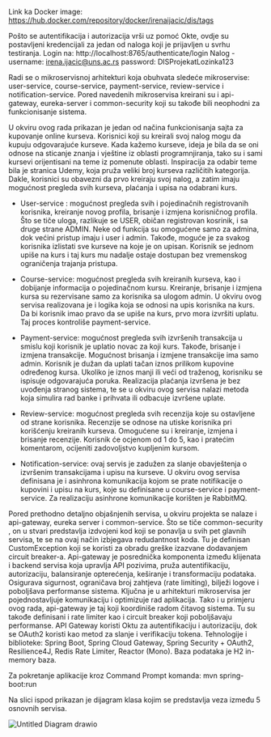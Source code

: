 Link ka Docker image: https://hub.docker.com/repository/docker/irenaijacic/dis/tags

Pošto se autentifikacija i autorizacija vrši uz pomoć Okte, ovdje su postavljeni kredencijali za jedan od naloga koji je prijavljen u svrhu testiranja. 
Login na: http://localhost:8765/authenticate/login
Nalog - username: irena.ijacic@uns.ac.rs
        password: DISProjekatLozinka123

Radi se o mikroservisnoj arhitekturi koja obuhvata sledeće mikroservise: user-service, course-service, payment-service, review-service i notification-service. Pored navedenih mikroservisa kreirani su i api-gateway, eureka-server i common-security koji su takođe bili neophodni za funkcionisanje sistema. 

U okviru ovog rada prikazan je jedan od načina funkcionisanja sajta za kupovanje online kurseva. Korisnici koji su kreirali svoj nalog mogu da kupuju odgovarajuće kurseve. Kada kažemo kurseve, ideja je bila da se oni odnose na sticanje znanja i vještine iz oblasti programnjiranja, tako su i sami kursevi orijentisani na teme iz pomenute oblasti. Inspiracija za odabir teme bila je stranica Udemy, koja pruža veliki broj kurseva različitih kategorija. Dakle, korisnici su obavezni da prvo kreiraju svoj nalog, a zatim imaju mogućnost pregleda svih kurseva, plaćanja i upisa na odabrani kurs. 

* User-service : mogućnost pregleda svih i pojedinačnih registrovanih korisnika, kreiranje novog profila, brisanje i izmjena korisničnog profila. Što se tiče uloga, razlikuje se USER, običan registrovan kosrinik, i sa druge strane ADMIN. Neke od funkcija su omogućene samo za admina, dok većini pristup imaju i user i admin. Takođe, moguće je za svakog korisnika izlistati sve kurseve na koje je on upisan. Korisnik se jednom upiše na kurs i taj kurs mu nadalje ostaje dostupan bez vremenskog ograničenja trajanja pristupa. 

* Course-service: mogućnost pregleda svih kreiranih kurseva, kao i dobijanje informacija o pojedinačnom kursu. Kreiranje, brisanje i izmjena kursa su rezervisane samo za korisnika sa ulogom admin. U okviru ovog servisa realizovana je i logika koja se odnosi na upis korisnika na kurs. Da bi korisnik imao pravo da se upiše na kurs, prvo mora izvršiti uplatu. Taj proces kontroliše payment-service.

* Payment-service: mogućnost pregleda svih izvršenih transakcija u smislu koji korisnik je uplatio novac za koji kurs. Takođe, brisanje i izmjena transakcije. Mogućnost brisanja i izmjene transakcije ima samo admin. Korisnik je dužan da uplati tačan iznos prilikom kupovine određenog kursa. Ukoliko je iznos manji ili veći od traženog, korisniku se ispisuje odgovarajuća poruka. Realizacija plaćanja izvršena je bez uvođenja stranog sistema, te se u okviru ovog servisa nalazi metoda koja simulira rad banke i prihvata ili odbacuje izvršene uplate.

* Review-service: mogućnost pregleda svih recenzija koje su ostavljene od strane korisnika. Recenzije se odnose na utiske korisnika pri korišćenju kreiranih kurseva. Omogućene su i kreiranje, izmjena i brisanje recenzije. Korisnik će ocjenom od 1 do 5, kao i pratećim komentarom, ocijeniti zadovoljstvo kupljenim kursom.

* Notification-service: ovaj servis je zadužen za slanje obavještenja o izvršenim transakcijama i upisu na kurseve. U okviru ovog servisa definisana je i asinhrona komunikacija kojom se prate notifikacije o kupovini i upisu na kurs, koje su definisane u course-service i payment-service. Za realizaciju asinhrone komunikacije korišten je RabbitMQ.

Pored prethodno detaljno objašnjenih servisa, u okviru projekta se nalaze i api-gateway, eureka server i common-service. Što se tiče common-security , on u stvari predstavlja izdvojeni kod koji se ponavlja u svih pet glavnih servisa, te se na ovaj način izbjegava redudantnost koda. Tu je definisan CustomException koji se koristi za obradu greške izazvane dodavanjem circuit breaker-a. 
Api-gateway je posrednička komponenta između klijenata i backend servisa koja upravlja API pozivima, pruža autentifikaciju, autorizaciju, balansiranje opterećenja, keširanje i transformaciju podataka. Osigurava sigurnost, ograničava broj zahtjeva (rate limiting), bilježi logove i poboljšava performanse sistema. Ključna je u arhitekturi mikroservisa jer pojednostavljuje komunikaciju i optimizuje rad aplikacija. Tako i u primjeru ovog rada, api-gateway je taj koji koordiniše radom čitavog sistema. Tu su takođe definisani i rate limiter kao i circuit breaker koji poboljšavaju performanse. 
API Gateway koristi Oktu za autentifikaciju i autorizaciju, dok se OAuth2 koristi kao metod za slanje i verifikaciju tokena.
Tehnologije i biblioteke: Spring Boot, Spring Cloud Gateway, Spring Security + OAuth2, Resilience4J, Redis Rate Limiter, Reactor (Mono). Baza podataka je H2 in-memory baza. 

Za pokretanje aplikacije kroz Command Prompt komanda: mvn spring-boot:run

Na slici ispod prikazan je dijagram klasa kojim se predstavlja veza između 5 osnovnih servisa.

![Untitled Diagram drawio](https://github.com/user-attachments/assets/59d76bd2-af90-4f40-84d8-cf4763798cff)
